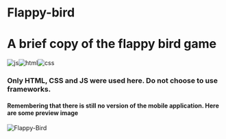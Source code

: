 # Flappy-bird
<h1>A brief copy of the flappy bird game</h2>

![js](https://img.shields.io/badge/javascript-%23323330.svg?style=for-the-badge&logo=javascript&logoColor=%23F7DF1E)![html](https://img.shields.io/badge/html5-%23E34F26.svg?style=for-the-badge&logo=html5&logoColor=white)![css](https://img.shields.io/badge/css3-%231572B6.svg?style=for-the-badge&logo=css3&logoColor=white)

<h3>Only HTML, CSS and JS were used here. Do not choose to use frameworks.</h3>
<h4> <b>Remembering that there is still no version of the mobile application.</b> Here are some preview image</h4>

![Flappy-Bird](https://user-images.githubusercontent.com/77704994/122654450-d1dd4f80-d121-11eb-98d9-1275d2335490.png)

